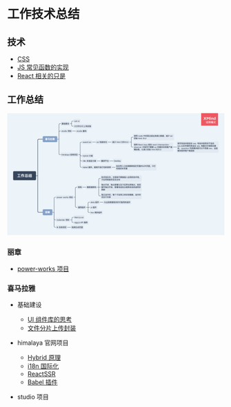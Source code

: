 # 工作技术总结

## 技术

- [CSS](./技术/CSS/CSS.md)
- [JS 常见函数的实现](./技术/JavaScript/JS常见函数的实现.md)
- [React 相关的只是](./技术/React/README.md)

## 工作总结

<img src="./assets/工作总结.png">

### 丽章

- [power-works 项目](./丽章/power-works项目.md)

### 喜马拉雅

- 基础建设

  - [UI 组件库的思考](./喜马拉雅/基础建设/UI组件库的思考.md)
  - [文件分片上传封装](./喜马拉雅/基础建设/文件分片上传封装.md)

- himalaya 官网项目

  - [Hybrid 原理](./喜马拉雅/himalaya官网项目/Hybrid原理.md)
  - [i18n 国际化](./喜马拉雅/himalaya官网项目/i18n国际化.md)
  - [ReactSSR](./喜马拉雅/himalaya官网项目/ReactSSR.md)
  - [Babel 插件](./喜马拉雅/himalaya官网项目/babel插件.md)

- studio 项目
